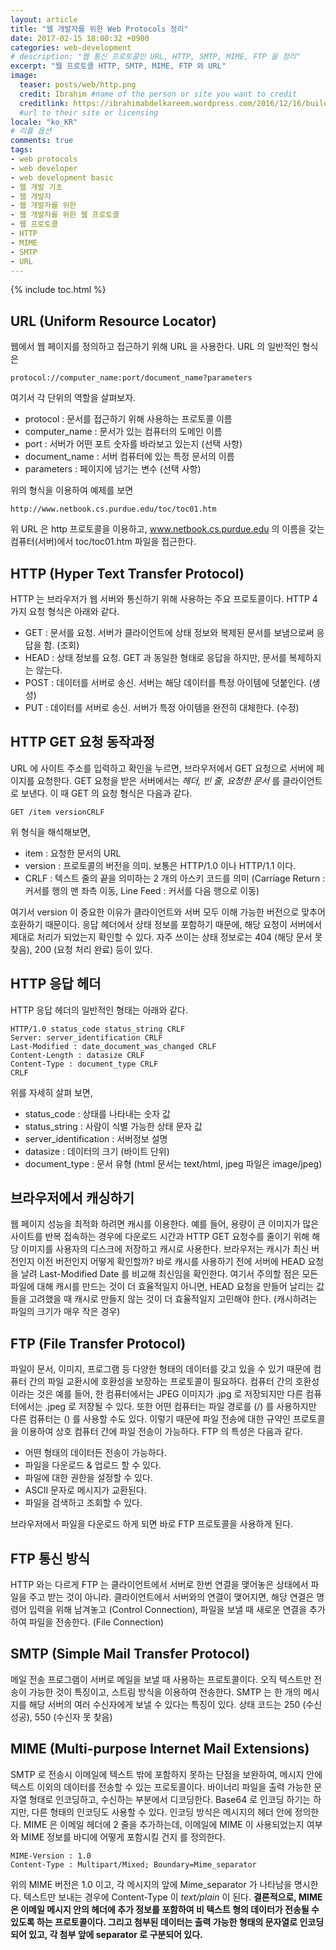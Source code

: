 ```yaml
---
layout: article
title: "웹 개발자를 위한 Web Protocols 정리"
date: 2017-02-15 18:00:32 +0900
categories: web-development
# description: "웹 통신 프로토콜인 URL, HTTP, SMTP, MIME, FTP 을 정리"
excerpt: "웹 프로토콜 HTTP, SMTP, MIME, FTP 와 URL"
image:
  teaser: posts/web/http.png
  credit: Ibrahim #name of the person or site you want to credit
  creditlink: https://ibrahimabdelkareem.wordpress.com/2016/12/16/building-n-tier-restful-api-using-asp-net-web-api-2-part-2-more-about-http-protocol/
  #url to their site or licensing
locale: "ko_KR"
# 리플 옵션
comments: true
tags:
- web protocols
- web developer
- web development basic
- 웹 개발 기초
- 웹 개발자
- 웹 개발자를 위한
- 웹 개발자를 위한 웹 프로토콜
- 웹 프로토콜
- HTTP
- MIME
- SMTP
- URL
---
```

{% include toc.html %}

## URL (Uniform Resource Locator)
웹에서 웹 페이지를 정의하고 접근하기 위해 URL 을 사용한다.
URL 의 일반적인 형식은

  ``` text
  protocol://computer_name:port/document_name?parameters
  ```

여기서 각 단위의 역할을 살펴보자.

- protocol : 문서를 접근하기 위해 사용하는 프로토콜 이름
- computer_name : 문서가 있는 컴퓨터의 도메인 이름
- port : 서버가 어떤 포트 숫자를 바라보고 있는지 (선택 사항)
- document_name : 서버 컴퓨터에 있는 특정 문서의 이름
- parameters : 페이지에 넘기는 변수 (선택 사항)


위의 형식을 이용하여 예제를 보면

``` text
http://www.netbook.cs.purdue.edu/toc/toc01.htm
```

위 URL 은 http 프로토콜을 이용하고, www.netbook.cs.purdue.edu 의 이름을 갖는 컴퓨터(서버)에서 toc/toc01.htm 파일을 접근한다.

## HTTP (Hyper Text Transfer Protocol)
HTTP 는 브라우저가 웹 서버와 통신하기 위해 사용하는 주요 프로토콜이다.
HTTP 4가지 요청 형식은 아래와 같다.

- GET : 문서를 요청. 서버가 클라이언트에 상태 정보와 복제된 문서를 보냄으로써 응답을 함. (조회)
- HEAD : 상태 정보를 요청. GET 과 동일한 형태로 응답을 하지만, 문서를 복제하지는 않는다.
- POST : 데이터를 서버로 송신. 서버는 해당 데이터를 특정 아이템에 덧붙인다. (생성)
- PUT : 데이터를 서버로 송신. 서버가 특정 아이템을 완전히 대체한다. (수정)

## HTTP GET 요청 동작과정
URL 에 사이트 주소를 입력하고 확인을 누르면, 브라우저에서 GET 요청으로 서버에 페이지를 요청한다.
GET 요청을 받은 서버에서는 *헤더, 빈 줄, 요청한 문서* 를 클라이언트로 보낸다.
이 때 GET 의 요청 형식은 다음과 같다.

``` text
GET /item versionCRLF
```

위 형식을 해석해보면,

- item : 요청한 문서의 URL
- version : 프로토콜의 버전을 의미. 보통은 HTTP/1.0 이나 HTTP/1.1 이다.
- CRLF : 텍스트 줄의 끝을 의미하는 2 개의 아스키 코드를 의미 (Carriage Return : 커서를 행의 맨 좌측 이동, Line Feed : 커서를 다음 행으로 이동)

여기서 version 이 중요한 이유가 클라이언트와 서버 모두 이해 가능한 버전으로 맞추어 호환하기 때문이다.
응답 헤더에서 상태 정보를 포함하기 때문에, 해당 요청이 서버에서 제대로 처리가 되었는지 확인할 수 있다.
자주 쓰이는 상태 정보로는 404 (해당 문서 못 찾음), 200 (요청 처리 완료) 등이 있다.

## HTTP 응답 헤더
HTTP 응답 헤더의 일반적인 형태는 아래와 같다.

``` text
HTTP/1.0 status_code status_string CRLF
Server: server_identification CRLF
Last-Modified : date_document_was_changed CRLF
Content-Length : datasize CRLF
Content-Type : document_type CRLF
CRLF
```

위를 자세히 살펴 보면,

- status_code : 상태를 나타내는 숫자 값
- status_string : 사람이 식별 가능한 상태 문자 값
- server_identification : 서버정보 설명
- datasize : 데이터의 크기 (바이트 단위)
- document_type : 문서 유형 (html 문서는 text/html, jpeg 파일은 image/jpeg)


## 브라우저에서 캐싱하기
웹 페이지 성능을 최적화 하려면 캐시를 이용한다.
예를 들어, 용량이 큰 이미지가 많은 사이트를 반복 접속하는 경우에 다운로드 시간과 HTTP GET 요청수를 줄이기 위해 해당 이미지를 사용자의 디스크에 저장하고 캐시로 사용한다.
브라우저는 캐시가 최신 버전인지 이전 버전인지 어떻게 확인할까?
바로 캐시를 사용하기 전에 서버에 HEAD 요청을 날려 Last-Modified Date 를 비교해 최신임을 확인한다.
여기서 주의할 점은 모든 파일에 대해 캐시를 만드는 것이 더 효율적일지 아니면, HEAD 요청을 만들어 날리는 값들을 고려했을 때 캐시로 만들지 않는 것이 더 효율적일지 고민해야 한다. (캐시하려는 파일의 크기가 매우 작은 경우)

## FTP (File Transfer Protocol)
파일이 문서, 이미지, 프로그램 등 다양한 형태의 데이터를 갖고 있을 수 있기 때문에 컴퓨터 간의 파일 교환시에 호환성을 보장하는 프로토콜이 필요하다.
컴퓨터 간의 호환성이라는 것은 예를 들어, 한 컴퓨터에서는 JPEG 이미지가 .jpg 로 저장되지만 다른 컴퓨터에서는 .jpeg 로 저장될 수 있다.
또한 어떤 컴퓨터는 파일 경로를 (/) 를 사용하지만 다른 컴퓨터는 (\) 를 사용할 수도 있다.
이렇기 때문에 파일 전송에 대한 규약인 프로토콜을 이용하여 상호 컴퓨터 간에 파일 전송이 가능하다.
FTP 의 특성은 다음과 같다.

- 어떤 형태의 데이터든 전송이 가능하다.
- 파일을 다운로드 & 업로드 할 수 있다.
- 파일에 대한 권한을 설정할 수 있다.
- ASCII 문자로 메시지가 교환된다.
- 파일을 검색하고 조회할 수 있다.

브라우저에서 파일을 다운로드 하게 되면 바로 FTP 프로토콜을 사용하게 된다.

## FTP 통신 방식
HTTP 와는 다르게 FTP 는 클라이언트에서 서버로 한번 연결을 맺어놓은 상태에서 파일을 주고 받는 것이 아니라.
클라이언트에서 서버와의 연결이 맺어지면, 해당 연결은 명령어 입력을 위해 남겨놓고 (Control Connection), 파일을 보낼 때 새로운 연결을 추가하여 파일을 전송한다. (File Connection)

## SMTP (Simple Mail Transfer Protocol)
메일 전송 프로그램이 서버로 메일을 보낼 때 사용하는 프로토콜이다.
오직 텍스트만 전송이 가능한 것이 특징이고, 스트림 방식을 이용하여 전송한다.
SMTP 는 한 개의 메시지를 해당 서버의 여러 수신자에게 보낼 수 있다는 특징이 있다.
상태 코드는 250 (수신 성공), 550 (수신자 못 찾음)

## MIME (Multi-purpose Internet Mail Extensions)
SMTP 로 전송시 이메일에 텍스트 밖에 포함하지 못하는 단점을 보완하여, 메시지 안에 텍스트 이외의 데이터를 전송할 수 있는 프로토콜이다.
바이너리 파일을 출력 가능한 문자열 형태로 인코딩하고, 수신하는 부분에서 디코딩한다.
Base64 로 인코딩 하기는 하지만, 다른 형태의 인코딩도 사용할 수 있다.
인코딩 방식은 메시지의 헤더 안에 정의한다.
MIME 은 이메일 헤더에 2 줄을 추가하는데, 이메일에 MIME 이 사용되었는지 여부와 MIME 정보를 바디에 어떻게 포함시킬 건지 를 정의한다.

``` text
MIME-Version : 1.0
Content-Type : Multipart/Mixed; Boundary=Mime_separator
```

위의 MIME 버전은 1.0 이고, 각 메시지의 앞에 Mime_separator 가 나타남을 명시한다.
텍스트만 보내는 경우에 Content-Type 이 *text/plain* 이 된다.
**결론적으로, MIME 은 이메일 메시지 안의 헤더에 추가 정보를 포함하여 비 텍스트 형의 데이터가 전송될 수 있도록 하는 프로토콜이다. 그리고 첨부된 데이터는 출력 가능한 형태의 문자열로 인코딩 되어 있고, 각 첨부 앞에 separator 로 구분되어 있다.**
